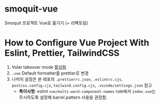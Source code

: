 # smoquit-vue

Smoquit 프로젝트 Vue로 옮기기 (+ 리팩토링)

# How to Configure Vue Project With Eslint, Prettier, TailwindCSS

1. Volar takeover mode [활성화](https://vuejs.org/guide/typescript/overview.html#volar-takeover-mode)
2. `.vue` Default formatter를 prettier로 변경
3. 나머지 설정은 본 레포의 `.prettierrc.json`, `.eslintrc.cjs`, `postcss.config.cjs`, `tailwind.config.cjs`, `.vscode/settings.json` 참고
   - **특이사항**: eslint `vue/multi-word-component-names` rule에서 `index.vue`는 무시하도록 설정해 barrel pattern 사용을 권장함.
